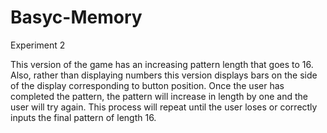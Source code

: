 # Basyc-Memory
Experiment 2

This version of the game has an increasing pattern length that goes to 16.
Also, rather than displaying numbers this version displays bars on the side of the display corresponding to button position.
Once the user has completed the pattern, the pattern will increase in length by one and the user will try again.
This process will repeat until the user loses or correctly inputs the final pattern of length 16.
